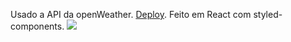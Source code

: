 Usado a API da openWeather. [Deploy](https://chimerical-dragon-ca53a8.netlify.app/).
Feito em React com styled-components.
<img src="https://i.imgur.com/uh5yVo1.png">
